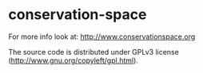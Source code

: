 conservation-space
==================

For more info look at: http://www.conservationspace.org

The source code is distributed under GPLv3 license (http://www.gnu.org/copyleft/gpl.html).
